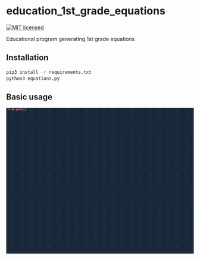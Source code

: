 # education_1st_grade_equations

[![MIT licensed](https://img.shields.io/badge/license-MIT-green.svg)](https://raw.githubusercontent.com/gabfl/education_1st_grade_equations/master/LICENSE)

Educational program generating 1st grade equations

## Installation

```bash
pip3 install -r requirements.txt
python3 equations.py
```

## Basic usage

![Demo](https://github.com/gabfl/education_1st_grade_equations/blob/master/img/demo.gif?raw=true)

